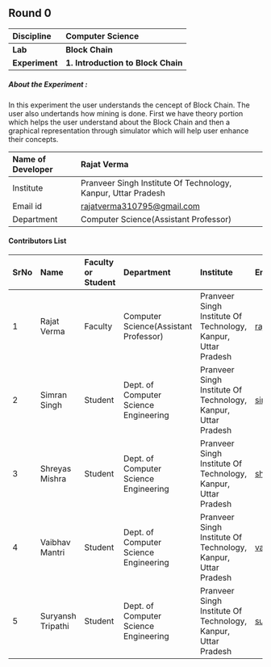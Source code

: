 ## Round 0

<b>Discipline | <b>Computer Science
:--|:--|
<b>Lab</b> | <b>Block Chain</b>
<b>Experiment</b>| <b>1. Introduction to Block Chain</b>

<h5> About the Experiment : </h5>
In this experiment the user understands the cencept of Block Chain. The user also undertands how mining is done. First we have theory portion which helps the user understand about the Block Chain and then a graphical representation through simulator which will help user enhance their concepts.

<b>Name of Developer | <b> Rajat Verma
:--|:--|
Institute | Pranveer Singh Institute Of Technology, Kanpur, Uttar Pradesh
Email id| rajatverma310795@gmail.com
Department | Computer Science(Assistant Professor)


#### Contributors List

SrNo | Name | Faculty or Student | Department| Institute | Email id
:--|:--|:--|:--|:--|:--|
1 | Rajat Verma | Faculty | Computer Science(Assistant Professor) | Pranveer Singh Institute Of Technology, Kanpur, Uttar Pradesh | rajatverma310795@gmail.com
2 | Simran Singh | Student | Dept. of Computer Science Engineering | Pranveer Singh Institute Of Technology, Kanpur, Uttar Pradesh | simran.singh2198@gmail.com
3 | Shreyas Mishra | Student | Dept. of Computer Science Engineering | Pranveer Singh Institute Of Technology, Kanpur, Uttar Pradesh | shreyas77mishra@gmail.com
4 | Vaibhav Mantri | Student | Dept. of Computer Science Engineering | Pranveer Singh Institute Of Technology, Kanpur, Uttar Pradesh | vaibhavmantri824228@gmail.com
5 | Suryansh Tripathi | Student | Dept. of Computer Science Engineering | Pranveer Singh Institute Of Technology, Kanpur, Uttar Pradesh | suryansh1004@gmail.com
